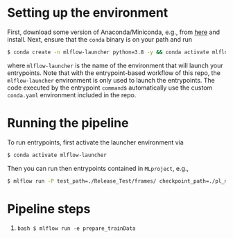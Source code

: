# Setting up the environment

First, download some version of Anaconda/Miniconda, e.g., from [here](https://docs.conda.io/en/latest/miniconda.html) and install.  Next, ensure that the `conda` binary is on your path and run

```bash
$ conda create -n mlflow-launcher python=3.8 -y && conda activate mlflow-launcher && pip install -r ./requirements.txt
```

where `mlflow-launcher` is the name of the environment that will launch your entrypoints.  Note that with the entrypoint-based workflow of this repo, the `mlflow-launcher` environment is only used to launch the entrypoints.  The code executed by the entrypoint `command`s automatically use the custom `conda.yaml` environment included in the repo.


# Running the pipeline

To run entrypoints, first activate the launcher environment via

```bash
$ conda activate mlflow-launcher
```

Then you can run then entrypoints contained in  `MLproject`, e.g., 

```bash
$ mlflow run -P test_path=./Release_Test/frames/ checkpoint_path=./pl_models/Intuitive/checkpoint/ best_model=epoch=15-step=24351.ckpt batch_size=16 -e predict .
```

# Pipeline steps

1) ```bash $ mlflow run -e prepare_trainData```
